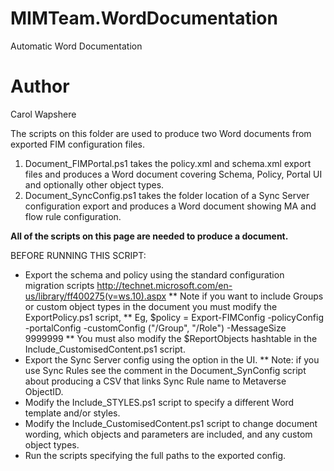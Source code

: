 # MIMTeam.WordDocumentation
Automatic Word Documentation

# Author
Carol Wapshere

The scripts on this folder are used to produce two Word documents from exported FIM configuration files.

1. Document_FIMPortal.ps1 takes the policy.xml and schema.xml export files and produces a Word document covering Schema, Policy, Portal UI and optionally other object types.
1. Document_SyncConfig.ps1 takes the folder location of a Sync Server configuration export and produces a Word document showing MA and flow rule configuration.

**All of the scripts on this page are needed to produce a document.**

BEFORE RUNNING THIS SCRIPT:

* Export the schema and policy using the standard configuration migration scripts http://technet.microsoft.com/en-us/library/ff400275(v=ws.10).aspx
** Note if you want to include Groups or custom object types in the document you must modify the ExportPolicy.ps1 script, 
** Eg, $policy = Export-FIMConfig -policyConfig -portalConfig -customConfig ("/Group", "/Role") -MessageSize 9999999
** You must also modify the $ReportObjects hashtable in the Include_CustomisedContent.ps1 script.
* Export the Sync Server config using the option in the UI.
** Note: if you use Sync Rules see the comment in the Document_SynConfig script about producing a CSV that links Sync Rule name to Metaverse ObjectID.
* Modify the Include_STYLES.ps1 script to specify a different Word template and/or styles.
* Modify the Include_CustomisedContent.ps1 script to change document wording, which objects and parameters are included, and any custom object types.
* Run the scripts specifying the full paths to the exported config.